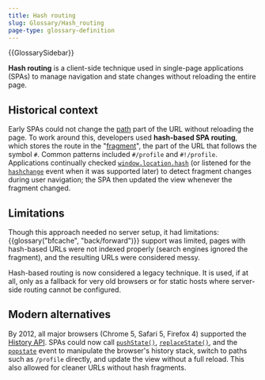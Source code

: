 ```yaml
---
title: Hash routing
slug: Glossary/Hash_routing
page-type: glossary-definition
---
```


{{GlossarySidebar}}

**Hash routing** is a client-side technique used in single-page applications (SPAs) to manage navigation and state changes without reloading the entire page.

## Historical context

Early SPAs could not change the [path](/en-US/docs/Web/URI/Reference/Path) part of the URL without reloading the page. To work around this, developers used **hash-based SPA routing**, which stores the route in the "[fragment](https://developer.mozilla.org/en-US/docs/Web/URI/Reference/Fragment)", the part of the URL that follows the symbol `#`. Common patterns included `#/profile` and `#!/profile`. Applications continually checked [`window.location.hash`](/en-US/docs/Web/API/Location/hash) (or listened for the [`hashchange`](/en-US/docs/Web/API/Window/hashchange_event) event when it was supported later) to detect fragment changes during user navigation; the SPA then updated the view whenever the fragment changed.

## Limitations

Though this approach needed no server setup, it had limitations: {{glossary("bfcache", "back/forward")}} support was limited, pages with hash-based URLs were not indexed properly (search engines ignored the fragment), and the resulting URLs were considered messy.

Hash-based routing is now considered a legacy technique. It is used, if at all, only as a fallback for very old browsers or for static hosts where server-side routing cannot be configured.

## Modern alternatives

By 2012, all major browsers (Chrome 5, Safari 5, Firefox 4) supported the [History API](/en-US/docs/Web/API/History_API). SPAs could now call [`pushState()`](/en-US/docs/Web/API/History/pushState), [`replaceState()`](/en-US/docs/Web/API/History/replaceState), and the [`popstate`](/en-US/docs/Web/API/PopStateEvent) event to manipulate the browser's history stack, switch to paths such as `/profile` directly, and update the view without a full reload. This also allowed for cleaner URLs without hash fragments.
